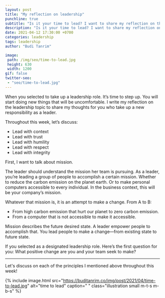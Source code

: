 ```yaml
---
layout: post
title: "My reflection on leadership"
punchline: true
subtitle: "Is it your time to lead? I want to share my reflection on the leadership topic."
description: "Is it your time to lead? I want to share my reflection on the leadership topic."
date: 2021-04-12 17:30:00 +0700
categories: leadership
tags: leadership
author: "Budi Tanrim"

image:
 path: /img/seo/time-to-lead.jpg
 height: 630
 width: 1200
gif: false
twitter-seo: 
 - "seo/time-to-lead.jpg"
---
```


When you selected to take up a leadership role. It’s time to step up. You will start doing new things that will be uncomfortable. I write my reflection on the leadership topic to share my thoughts for you who take up a new responsibility as a leader.

Throughout this week, let’s discuss:

- Lead with context
- Lead with trust
- Lead with humility
- Lead with respect 
- Lead with integrity

First, I want to talk about mission.

The leader should understand the mission her team is pursuing. As a leader, you’re leading a group of people to accomplish a certain mission. Whether to reduce the carbon emission on the planet earth. Or to make personal computers accessible to every individual. In the business context, this will be your company’s mission.

Whatever that mission is, it is an attempt to make a change. 
From A to B:
- From high carbon emission that hurt our planet to zero carbon emission.
- From a computer that is not accessible to make it accessible. 

Mission describes the future desired state. A leader empower people to accomplish that. You lead people to make a change—from existing state to future state.

If you selected as a designated leadership role. Here’s the first question for you: What positive change are you and your team seek to make?

---

Let's discuss on each of the principles I mentioned above throughout this week!


{% include image.html 
src="https://buditanrim.co/img/post/2021/04/time-to-lead.jpg" 
alt="time to lead" 
caption=" "
class="illustration small m-t-s m-b-s" %}



